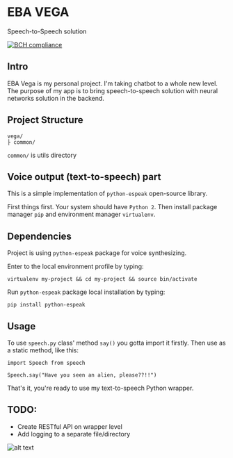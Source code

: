 # EBA VEGA
Speech-to-Speech solution

[![BCH compliance](https://bettercodehub.com/edge/badge/EbaCorp/vega?branch=master)](https://bettercodehub.com/)

## Intro
EBA Vega is my personal project. I'm taking chatbot to a whole new level. 
The purpose of my app is to bring speech-to-speech solution with neural networks solution in the backend.

## Project Structure
```
vega/
├ common/
```

`common/` is utils directory

## Voice output (text-to-speech) part
This is a simple implementation of `python-espeak` open-source library.

First things first. Your system should have `Python 2`. Then install package manager `pip` and environment manager `virtualenv`.

## Dependencies
Project is using `python-espeak` package for voice synthesizing.

Enter to the local environment profile by typing:

```
virtualenv my-project && cd my-project && source bin/activate
```

Run `python-espeak` package local installation by typing:

```
pip install python-espeak
```

## Usage

To use `speech.py` class' method `say()` you gotta import it firstly. Then use as a static method, like this:

```
import Speech from speech

Speech.say("Have you seen an alien, please??!!")
```

That's it, you're ready to use my text-to-speech Python wrapper.

## TODO:

- Create RESTful API on wrapper level
- Add logging to a separate file/directory

![alt text](https://i.pinimg.com/736x/79/02/1a/79021a6541f178e1e06bd70102c34ba3.jpg "Snorky")
